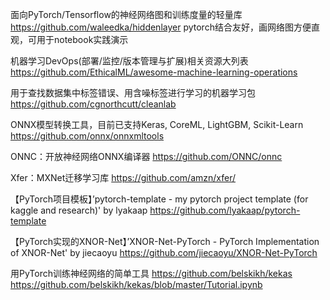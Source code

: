 面向PyTorch/Tensorflow的神经网络图和训练度量的轻量库
https://github.com/waleedka/hiddenlayer
pytorch结合友好，画网络图方便直观，可用于notebook实践演示

机器学习DevOps(部署/监控/版本管理与扩展)相关资源大列表
https://github.com/EthicalML/awesome-machine-learning-operations

用于查找数据集中标签错误、用含噪标签进行学习的机器学习包
https://github.com/cgnorthcutt/cleanlab

ONNX模型转换工具，目前已支持Keras, CoreML, LightGBM, Scikit-Learn
https://github.com/onnx/onnxmltools

ONNC：开放神经网络ONNX编译器
https://github.com/ONNC/onnc

Xfer：MXNet迁移学习库
https://github.com/amzn/xfer/

【PyTorch项目模板】’pytorch-template - my pytorch project template (for kaggle and research)' by lyakaap
https://github.com/lyakaap/pytorch-template

【PyTorch实现的XNOR-Net】’XNOR-Net-PyTorch - PyTorch Implementation of XNOR-Net' by jiecaoyu 
https://github.com/jiecaoyu/XNOR-Net-PyTorch

用PyTorch训练神经网络的简单工具
https://github.com/belskikh/kekas
https://github.com/belskikh/kekas/blob/master/Tutorial.ipynb

